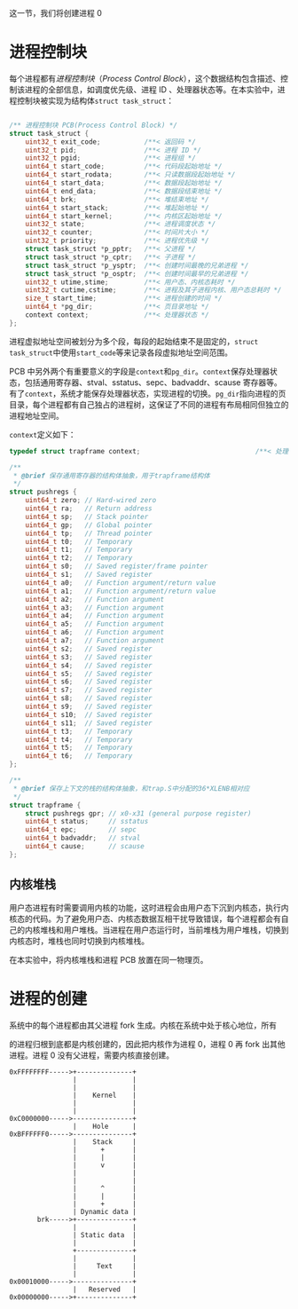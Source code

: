 这一节，我们将创建进程 0

# 进程控制块

每个进程都有*进程控制块*（*Process Control Block*），这个数据结构包含描述、控制该进程的全部信息，如调度优先级、进程 ID 、处理器状态等。在本实验中，进程控制块被实现为结构体`struct task_struct`：

```c

/** 进程控制块 PCB(Process Control Block) */
struct task_struct {
    uint32_t exit_code;           /**< 返回码 */
    uint32_t pid;                 /**< 进程 ID */
    uint32_t pgid;                /**< 进程组 */
    uint64_t start_code;          /**< 代码段起始地址 */
    uint64_t start_rodata;        /**< 只读数据段起始地址 */
    uint64_t start_data;          /**< 数据段起始地址 */
    uint64_t end_data;            /**< 数据段结束地址 */
    uint64_t brk;                 /**< 堆结束地址 */
    uint64_t start_stack;         /**< 堆起始地址 */
    uint64_t start_kernel;        /**< 内核区起始地址 */
    uint32_t state;               /**< 进程调度状态 */
    uint32_t counter;             /**< 时间片大小 */
    uint32_t priority;            /**< 进程优先级 */
    struct task_struct *p_pptr;   /**< 父进程 */
    struct task_struct *p_cptr;   /**< 子进程 */
    struct task_struct *p_ysptr;  /**< 创建时间最晚的兄弟进程 */
    struct task_struct *p_osptr;  /**< 创建时间最早的兄弟进程 */
    uint32_t utime,stime;         /**< 用户态、内核态耗时 */
    uint32_t cutime,cstime;       /**< 进程及其子进程内核、用户态总耗时 */
    size_t start_time;            /**< 进程创建的时间 */
    uint64_t *pg_dir;             /**< 页目录地址 */
    context context;              /**< 处理器状态 */
};
```

进程虚拟地址空间被划分为多个段，每段的起始结束不是固定的，`struct task_struct`中使用`start_code`等来记录各段虚拟地址空间范围。

PCB 中另外两个有重要意义的字段是`context`和`pg_dir`。`context`保存处理器状态，包括通用寄存器、stval、sstatus、sepc、badvaddr、scause 寄存器等。有了`context`，系统才能保存处理器状态，实现进程的切换。`pg_dir`指向进程的页目录，每个进程都有自己独占的进程树，这保证了不同的进程有布局相同但独立的进程地址空间。

`context`定义如下：

```c
typedef struct trapframe context;                             /**< 处理器上下文 */

/**
 * @brief 保存通用寄存器的结构体抽象，用于trapframe结构体
 */
struct pushregs {
    uint64_t zero; // Hard-wired zero
    uint64_t ra;   // Return address
    uint64_t sp;   // Stack pointer
    uint64_t gp;   // Global pointer
    uint64_t tp;   // Thread pointer
    uint64_t t0;   // Temporary
    uint64_t t1;   // Temporary
    uint64_t t2;   // Temporary
    uint64_t s0;   // Saved register/frame pointer
    uint64_t s1;   // Saved register
    uint64_t a0;   // Function argument/return value
    uint64_t a1;   // Function argument/return value
    uint64_t a2;   // Function argument
    uint64_t a3;   // Function argument
    uint64_t a4;   // Function argument
    uint64_t a5;   // Function argument
    uint64_t a6;   // Function argument
    uint64_t a7;   // Function argument
    uint64_t s2;   // Saved register
    uint64_t s3;   // Saved register
    uint64_t s4;   // Saved register
    uint64_t s5;   // Saved register
    uint64_t s6;   // Saved register
    uint64_t s7;   // Saved register
    uint64_t s8;   // Saved register
    uint64_t s9;   // Saved register
    uint64_t s10;  // Saved register
    uint64_t s11;  // Saved register
    uint64_t t3;   // Temporary
    uint64_t t4;   // Temporary
    uint64_t t5;   // Temporary
    uint64_t t6;   // Temporary
};

/**
 * @brief 保存上下文的栈的结构体抽象，和trap.S中分配的36*XLENB相对应
 */
struct trapframe {
    struct pushregs gpr; // x0-x31 (general purpose register)
    uint64_t status;     // sstatus
    uint64_t epc;        // sepc
    uint64_t badvaddr;   // stval
    uint64_t cause;      // scause
};
```

## 内核堆栈

用户态进程有时需要调用内核的功能，这时进程会由用户态下沉到内核态，执行内核态的代码。为了避免用户态、内核态数据互相干扰导致错误，每个进程都会有自己的内核堆栈和用户堆栈。当进程在用户态运行时，当前堆栈为用户堆栈，切换到内核态时，堆栈也同时切换到内核堆栈。

在本实验中，将内核堆栈和进程 PCB 放置在同一物理页。



# 进程的创建

系统中的每个进程都由其父进程 fork 生成。内核在系统中处于核心地位，所有

的进程归根到底都是内核创建的，因此把内核作为进程 0，进程 0 再 fork 出其他进程。进程 0 没有父进程，需要内核直接创建。

```
0xFFFFFFFF----->+--------------+
                |              |
                |              |
                |    Kernel    |
                |              |
                |              |
0xC0000000----->---------------+
                |    Hole      |
0xBFFFFFF0----->---------------+
                |    Stack     |
                |      +       |
                |      |       |
                |      v       |
                |              |
                |              |
                |      ^       |
                |      |       |
                |      +       |
                | Dynamic data |
       brk----->+--------------+
                |              |
                | Static data  |
                |              |
                +--------------+
                |              |
                |     Text     |
                |              |
0x00010000----->---------------+
                |   Reserved   |
0x00000000----->+--------------+
```

